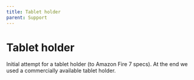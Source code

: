 ```yaml
---
title: Tablet holder
parent: Support
---
```


# Tablet holder

Initial attempt for a tablet holder (to Amazon Fire 7 specs). At the end we used a commercially available tablet holder.